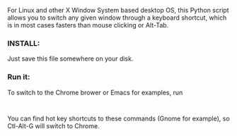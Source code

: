 For Linux and other X Window System based desktop OS, this Python script allows you to switch any given window through a keyboard shortcut, which is in most cases fasters than mouse clicking or Alt-Tab.


### INSTALL:

Just save this file somewhere on your disk.

### Run it:

To switch to the Chrome brower  or Emacs for examples, run

``` python window_switch.py chrome
```
``` python window_switch.py emacs
```

You can find hot key shortcuts to these commands (Gnome for example), so Ctl-Alt-G will switch to Chrome.
